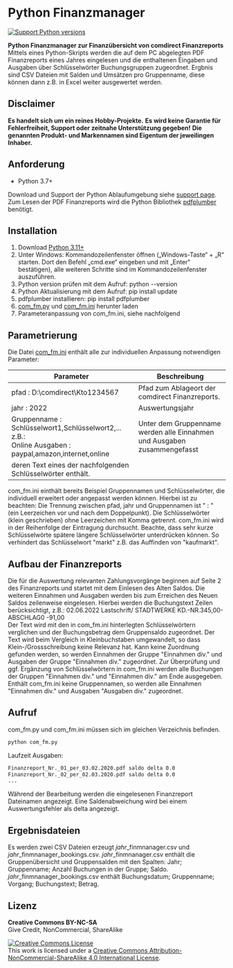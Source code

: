 # Python Finanzmanager 

[![Support Python versions](https://img.shields.io/pypi/pyversions/pdfplumber.svg)](https://pypi.python.org/pypi/pdfplumber)

**Python Finanzmanager zur Finanzübersicht von comdirect Finanzreports**<br>
Mittels eines Python-Skripts werden die auf dem PC abgelegten PDF Finanzreports eines Jahres eingelesen und die enthaltenen Eingaben und Ausgaben über Schlüsselwörter Buchungsgruppen zugeordnet. 
Ergbnis sind CSV Dateien mit Salden und Umsätzen pro Gruppenname, diese können dann z.B. in Excel weiter ausgewertet werden.


## Disclaimer

**Es handelt sich um ein reines Hobby-Projekte.**
**Es wird keine Garantie für Fehlerfreiheit, Support oder zeitnahe Unterstützung gegeben!**
**Die genannten Produkt- und Markennamen sind Eigentum der jeweilingen Inhaber.**


## Anforderung

- Python 3.7+

Download und Support der Python Ablaufumgebung siehe [support page](https://www.python.org/).
Zum Lesen der PDF Finanzreports wird die Python Bibliothek [pdfplumber](https://github.com/jsvine/pdfplumber) benötigt.

## Installation

1. Download [Python 3.11+](https://www.python.org/)
2. Unter Windows: Kommandozeilenfenster öffnen („Windows-Taste“ + „R“ starten. Dort den Befehl „cmd.exe“ eingeben und mit „Enter“ bestätigen),
   alle weiteren Schritte sind im Kommandozeilenfenster auszuführen.
3. Python version prüfen mit dem Aufruf: python --version
4. Python Aktualisierung mit dem Aufruf: pip install update
5. pdfplumber installieren: pip install pdfplumber
6. [com_fm.py](com_fm.py) und [com_fm.ini](com_fm.ini) herunter laden
7. Parameteranpassung von com_fm.ini, siehe nachfolgend

## Parametrierung

Die Datei [com_fm.ini](com_fm.ini) enthält alle zur individuellen Anpassung notwendigen Parameter:

| Parameter | Beschreibung |
|-------------------------------------------------------|------------------------------------------------------------------|
| pfad : D:\\comdirect\\Kto1234567 | Pfad zum Ablageort der comdirect Finanzreports. |
| jahr : 2022 | Auswertungsjahr |
| Gruppenname : Schlüsselwort1,Schlüsselwort2,... z.B.:<br>Online Ausgaben : paypal,amazon,internet,online | Unter dem Gruppenname werden alle Einnahmen und Ausgaben zusammengefasst 
deren Text eines der nachfolgenden Schlüsselwörter enthält. |

com_fm.ini einthält bereits Beispiel Gruppennamen und Schlüsselwörter, die individuell erweitert oder angepasst werden können. Hierbei ist zu beachten: Die Trennung zwischen pfad, jahr und Gruppennamen ist " : " (ein Leerzeichen vor und nach dem Doppelpunkt). Die Schlüsselwörter (klein geschrieben) ohne Leerzeichen mit Komma getrennt.
com_fm.ini wird in der Reihenfolge der Eintragung durchsucht. Beachte, dass sehr kurze Schlüsselwörte spätere längere Schlüsselwörter unterdrücken können. So verhindert das Schlüsselwort "markt" z.B. das Auffinden von "kaufmarkt".

## Aufbau der Finanzreports

Die für die Auswertung relevanten Zahlungsvorgänge beginnen auf Seite 2 des Finanzreports und startet mit dem Einlesen des Alten Saldos. Die weiteren Einnahmen und Ausgaben werden bis zum Erreichen des Neuen Saldos zeilenweise eingelesen. Hierbei werden die Buchungstext Zeilen berücksichtigt, z.B.: 02.06.2022 Lastschrift/ STADTWERKE KD.-NR.345,00-ABSCHLAG0 -91,00<br>
Der Text wird mit den in com_fm.ini hinterlegten Schlüsselwörtern verglichen und der Buchungsbetrag dem Gruppensaldo zugeordnet. Der Text wird beim Vergleich in Kleinbuchstaben umgewandelt, so dass Klein-/Grossschreibung keine Relevanz hat. Kann keine Zuordnung gefunden werden, so werden Einnahmen der Gruppe "Einnahmen div." und Ausgaben der Gruppe "Einnahmen div." zugeordnet.
Zur Überprüfung und ggf. Ergänzung von Schlüsselwörtern in com_fm.ini werden alle Buchungen der Gruppen "Einnahmen div." und "Einnahmen div." am Ende ausgegeben. Enthält com_fm.ini keine Gruppennamen, so werden alle Einnahmen "Einnahmen div." und Ausgaben "Ausgaben div." zugeordnet.

## Aufruf

com_fm.py und com_fm.ini müssen sich im gleichen Verzeichnis befinden.<br>

```sh
python com_fm.py
```
Laufzeit Ausgaben:
```sh
Finanzreport_Nr._01_per_03.02.2020.pdf saldo delta 0.0
Finanzreport_Nr._02_per_02.03.2020.pdf saldo delta 0.0
...
```
Während der Bearbeitung werden die eingelesenen Finanzreport Dateinamen angezeigt. Eine Saldenabweichung wird bei einem Auswertungsfehler als delta angezeigt.

## Ergebnisdateien
Es werden zwei CSV Dateien erzeugt *jahr*_finmnanager.csv und *jahr*_finmnanager_bookings.csv. *jahr*_finmnanager.csv enthält die Gruppenübersicht und Gruppensalden mit den Spalten: Jahr; Gruppenname; Anzahl Buchungen in der Gruppe; Saldo.
*jahr*_finmnanager_bookings.csv enthält Buchungsdatum; Gruppenname; Vorgang; Buchungstext; Betrag.

## Lizenz

**Creative Commons BY-NC-SA**<br>
Give Credit, NonCommercial, ShareAlike

<a rel="license" href="http://creativecommons.org/licenses/by-nc-sa/4.0/"><img alt="Creative Commons License" style="border-width:0" src="https://i.creativecommons.org/l/by-nc-sa/4.0/88x31.png" /></a><br />This work is licensed under a <a rel="license" href="http://creativecommons.org/licenses/by-nc-sa/4.0/">Creative Commons Attribution-NonCommercial-ShareAlike 4.0 International License</a>.


[comment]: # (:large_blue_circle:)